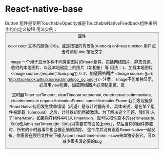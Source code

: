 # React-native-base 

Button  组件是使用TouchableOpacity或是TouchableNativeFeedback组件来制作的自定义按钮
用法实例：
<Button
  onPress={onPressLearnMore}
  title="确定"
  color="#841584"
  accessibilityLabel="OK"
/>
属性

color color 文本的颜色(iOS)，或是按钮的背景色(Android)
onPress function  用户点击时调用
title  按钮文字

Image
一个用于显示多种不同类型图片的React组件，包括网络图片、静态资源、临时的本地图片、以及本地磁盘上的图片（如相册）等
用法：1、加载本地图片
       <Image
        source={require('./icon.png')}
      />
      2、加载网络图片
       <Image
        source={{uri: 'http://facebook.github.io/react/img/logo_og.png'}}
      />
 注意： Image不能单独显示，必须用view包裹，加载网络图片必须制定宽、高  
  
  定时器Timer
    setTimeout, clearTimeout
    setInterval, clearInterval
    setImmediate, clearImmediate
    requestAnimationFrame, cancelAnimationFrame
  我们发现很多React Native应用发生致命错误（闪退）是与计时器有关。具体来说，是在某个组件被卸载（unmount）之后，计时器却仍然被激活。为了解决这个问题，我们引入了TimerMixin。如果你在组件中引入TimerMixin，就可以把你原本的setTimeout(fn, 500)改为this.setTimeout(fn, 500)(只需要在前面加上this.)，然后当你的组件卸载时，所有的计时器事件也会被正确的清除。
这个库并没有跟着React Native一起发布。你需要在项目文件夹下输入npm i react-timer-mixin --save来单独安装它。可以减少很多没必要的bug
